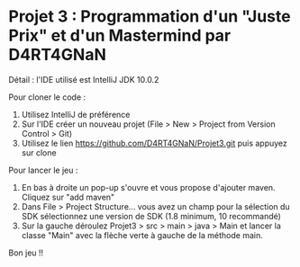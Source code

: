 Projet 3 : Programmation d'un "Juste Prix" et d'un Mastermind
par D4RT4GNaN
=============================================================

Détail :
l'IDE utilisé est IntelliJ
JDK 10.0.2

Pour cloner le code :
1. Utilisez IntelliJ de préférence
2. Sur l'IDE créer un nouveau projet (File > New > Project from Version Control > Git) 
3. Utilisez le lien https://github.com/D4RT4GNaN/Projet3.git puis appuyez sur clone

Pour lancer le jeu :
1. En bas à droite un pop-up s'ouvre et vous propose d'ajouter maven. Cliquez sur "add maven"
2. Dans File > Project Structure... vous avez un champ pour la sélection du SDK sélectionnez une version de SDK (1.8 minimum, 10 recommandé)
3. Sur la gauche déroulez Projet3 > src > main > java > Main et lancer la classe "Main" avec la flèche verte à gauche de la méthode main.

Bon jeu !!

